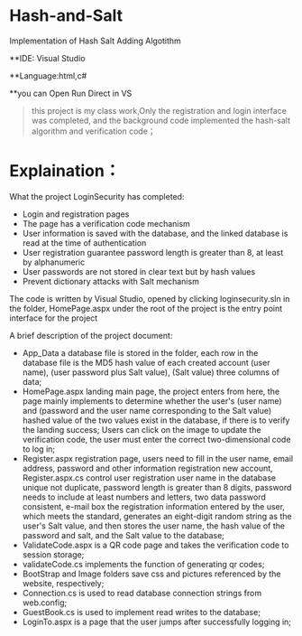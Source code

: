 # Hash-and-Salt
Implementation of Hash Salt Adding Algotithm

**IDE: Visual Studio

**Language:html,c#

**you can Open Run Direct in VS



> this project is my class work,Only the registration and login interface was completed, and the background code implemented the hash-salt algorithm and verification code；

# Explaination：

What the project LoginSecurity has completed:

- Login and registration pages
- The page has a verification code mechanism
- User information is saved with the database, and the linked database is read at the time of authentication
- User registration guarantee password length is greater than 8, at least by alphanumeric
- User passwords are not stored in clear text but by hash values
- Prevent dictionary attacks with Salt mechanism

The code is written by Visual Studio, opened by clicking loginsecurity.sln in the folder, HomePage.aspx under the root of the project is the entry point interface for the project

A brief description of the project document:

- App_Data a database file is stored in the folder, each row in the database file is the MD5 hash value of each created account (user name), (user password plus Salt value), (Salt value) three columns of data;
- HomePage.aspx landing main page, the project enters from here, the page mainly implements to determine whether the user's (user name) and (password and the user name corresponding to the Salt value) hashed value of the two values exist in the database, if there is to verify the landing success; Users can click on the image to update the verification code, the user must enter the correct two-dimensional code to log in;
- Register.aspx registration page, users need to fill in the user name, email address, password and other information registration new account, Register.aspx.cs control user registration user name in the database unique not duplicate, password length is greater than 8 digits, password needs to include at least numbers and letters, two data password consistent, e-mail box the registration information entered by the user, which meets the standard, generates an eight-digit random string as the user's Salt value, and then stores the user name, the hash value of the password and salt, and the Salt value to the database;
- ValidateCode.aspx is a QR code page and takes the verification code to session storage;
- validateCode.cs implements the function of generating qr codes;
- BootStrap and Image folders save css and pictures referenced by the website, respectively;
- Connection.cs is used to read database connection strings from web.config;
- GuestBook.cs is used to implement read writes to the database;
- LoginTo.aspx is a page that the user jumps after successfully logging in;
